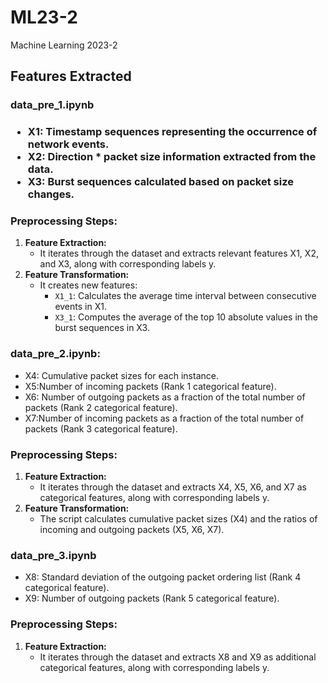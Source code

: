 # ML23-2
Machine Learning 2023-2


<h2>Features Extracted</h2>

<h3>data_pre_1.ipynb<h3>
<ul>
  <li>X1: Timestamp sequences representing the occurrence of network events.</li>
  <li>X2: Direction * packet size information extracted from the data.</li>
  <li>X3: Burst sequences calculated based on packet size changes.</li>
</ul>

<h3>Preprocessing Steps:</h3>
<ol>
  <li><strong>Feature Extraction:</strong>
    <ul>
      <li>It iterates through the dataset and extracts relevant features X1, X2, and X3, along with corresponding labels y.</li>
    </ul>
  </li>
  <li><strong>Feature Transformation:</strong>
    <ul>
      <li>It creates new features:
        <ul>
          <li><code>X1_1</code>: Calculates the average time interval between consecutive events in X1.</li>
          <li><code>X3_1</code>: Computes the average of the top 10 absolute values in the burst sequences in X3.</li>
        </ul>
      </li>
    </ul>
  </li>
</ol>
 

<h3>data_pre_2.ipynb:</h3>
<ul>
  <li>X4: Cumulative packet sizes for each instance.</li>
  <li>X5:Number of incoming packets (Rank 1 categorical feature).</li>
  <li>X6: Number of outgoing packets as a fraction of the total number of packets (Rank 2 categorical feature).</li>
  <li>X7:Number of incoming packets as a fraction of the total number of packets (Rank 3 categorical feature).</li>
</ul>

<h3>Preprocessing Steps:</h3>
<ol>
  <li><strong>Feature Extraction:</strong>
    <ul>
      <li>It iterates through the dataset and extracts X4, X5, X6, and X7 as categorical features, along with corresponding labels y.</li>
    </ul>
  </li>
  <li><strong>Feature Transformation:</strong>
    <ul>
      <li>The script calculates cumulative packet sizes (X4) and the ratios of incoming and outgoing packets (X5, X6, X7).</li>
    </ul>
  </li>
</ol>


<h3>data_pre_3.ipynb</h3>
<ul>
  <li>X8: Standard deviation of the outgoing packet ordering list (Rank 4 categorical feature).</li>
  <li>X9: Number of outgoing packets (Rank 5 categorical feature).</li>
</ul>

<h3>Preprocessing Steps:</h3>
<ol>
  <li><strong>Feature Extraction:</strong>
    <ul>
      <li>It iterates through the dataset and extracts X8 and X9 as additional categorical features, along with corresponding labels y.</li>
    </ul>
  </li>
</ol>



